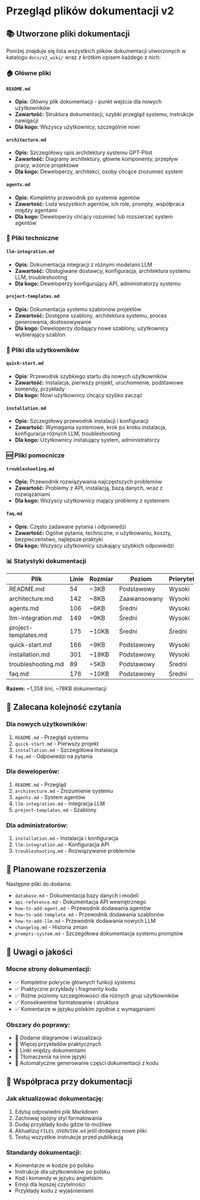 # Przegląd plików dokumentacji v2

## 📚 Utworzone pliki dokumentacji

Poniżej znajduje się lista wszystkich plików dokumentacji utworzonych w katalogu `docs/v2_wiki/` wraz z krótkim opisem każdego z nich:

### 🏠 Główne pliki

#### `README.md`
- **Opis:** Główny plik dokumentacji - punkt wejścia dla nowych użytkowników
- **Zawartość:** Struktura dokumentacji, szybki przegląd systemu, instrukcje nawigacji
- **Dla kogo:** Wszyscy użytkownicy, szczególnie nowi

#### `architecture.md` 
- **Opis:** Szczegółowy opis architektury systemu GPT-Pilot
- **Zawartość:** Diagramy architektury, główne komponenty, przepływ pracy, wzorce projektowe
- **Dla kogo:** Deweloperzy, architekci, osoby chcące zrozumieć system

#### `agents.md`
- **Opis:** Kompletny przewodnik po systemie agentów
- **Zawartość:** Lista wszystkich agentów, ich role, prompty, współpraca między agentami
- **Dla kogo:** Deweloperzy chcący rozumieć lub rozszerzać system agentów

### 🔧 Pliki techniczne

#### `llm-integration.md`
- **Opis:** Dokumentacja integracji z różnymi modelami LLM
- **Zawartość:** Obsługiwane dostawcy, konfiguracja, architektura systemu LLM, troubleshooting
- **Dla kogo:** Deweloperzy konfigurujący API, administratorzy systemu

#### `project-templates.md`
- **Opis:** Dokumentacja systemu szablonów projektów
- **Zawartość:** Dostępne szablony, architektura systemu, proces generowania, dostosowywanie
- **Dla kogo:** Deweloperzy dodający nowe szablony, użytkownicy wybierający szablon

### 🚀 Pliki dla użytkowników

#### `quick-start.md`
- **Opis:** Przewodnik szybkiego startu dla nowych użytkowników
- **Zawartość:** Instalacja, pierwszy projekt, uruchomienie, podstawowe komendy, przykłady
- **Dla kogo:** Nowi użytkownicy chcący szybko zacząć

#### `installation.md`
- **Opis:** Szczegółowy przewodnik instalacji i konfiguracji
- **Zawartość:** Wymagania systemowe, krok po kroku instalacja, konfiguracja różnych LLM, troubleshooting
- **Dla kogo:** Użytkownicy instalujący system, administratorzy

### 🆘 Pliki pomocnicze

#### `troubleshooting.md`
- **Opis:** Przewodnik rozwiązywania najczęstszych problemów
- **Zawartość:** Problemy z API, instalacją, bazą danych, wraz z rozwiązaniami
- **Dla kogo:** Wszyscy użytkownicy mający problemy z systemem

#### `faq.md`
- **Opis:** Często zadawane pytania i odpowiedzi
- **Zawartość:** Ogólne pytania, techniczne, o użytkowaniu, koszty, bezpieczeństwo, najlepsze praktyki
- **Dla kogo:** Wszyscy użytkownicy szukający szybkich odpowiedzi

### 📊 Statystyki dokumentacji

| Plik | Linie | Rozmiar | Poziom | Priorytet |
|------|-------|---------|---------|-----------|
| README.md | 54 | ~3KB | Podstawowy | Wysoki |
| architecture.md | 142 | ~8KB | Zaawansowany | Wysoki |
| agents.md | 106 | ~6KB | Średni | Wysoki |
| llm-integration.md | 149 | ~9KB | Średni | Wysoki |
| project-templates.md | 175 | ~10KB | Średni | Średni |
| quick-start.md | 166 | ~9KB | Podstawowy | Wysoki |
| installation.md | 301 | ~18KB | Podstawowy | Wysoki |
| troubleshooting.md | 89 | ~5KB | Podstawowy | Średni |
| faq.md | 176 | ~10KB | Podstawowy | Średni |

**Razem:** ~1,358 linii, ~78KB dokumentacji

## 🎯 Zalecana kolejność czytania

### Dla nowych użytkowników:
1. `README.md` - Przegląd systemu
2. `quick-start.md` - Pierwszy projekt  
3. `installation.md` - Szczegółowa instalacja
4. `faq.md` - Odpowiedzi na pytania

### Dla deweloperów:
1. `README.md` - Przegląd
2. `architecture.md` - Zrozumienie systemu
3. `agents.md` - System agentów
4. `llm-integration.md` - Integracja LLM
5. `project-templates.md` - Szablony

### Dla administratorów:
1. `installation.md` - Instalacja i konfiguracja
2. `llm-integration.md` - Konfiguracja API
3. `troubleshooting.md` - Rozwiązywanie problemów

## 🔄 Planowane rozszerzenia

Następne pliki do dodania:
- `database.md` - Dokumentacja bazy danych i modeli
- `api-reference.md` - Dokumentacja API wewnętrznego
- `how-to-add-agent.md` - Przewodnik dodawania agentów
- `how-to-add-template.md` - Przewodnik dodawania szablonów
- `how-to-add-llm.md` - Przewodnik dodawania nowych LLM
- `changelog.md` - Historia zmian
- `prompts-system.md` - Szczegółowa dokumentacja systemu promptów

## 📝 Uwagi o jakości

### Mocne strony dokumentacji:
- ✅ Kompletne pokrycie głównych funkcji systemu
- ✅ Praktyczne przykłady i fragmenty kodu
- ✅ Różne poziomy szczegółowości dla różnych grup użytkowników
- ✅ Konsekwentne formatowanie i struktura
- ✅ Komentarze w języku polskim zgodnie z wymaganiami

### Obszary do poprawy:
- 🔄 Dodanie diagramów i wizualizacji
- 🔄 Więcej przykładów praktycznych
- 🔄 Linki między dokumentami
- 🔄 Tłumaczenia na inne języki
- 🔄 Automatyczne generowanie części dokumentacji z kodu

## 🤝 Współpraca przy dokumentacji

### Jak aktualizować dokumentację:
1. Edytuj odpowiedni plik Markdown
2. Zachowaj spójny styl formatowania
3. Dodaj przykłady kodu gdzie to możliwe
4. Aktualizuj `FILES_OVERVIEW.md` jeśli dodajesz nowe pliki
5. Testuj wszystkie instrukcje przed publikacją

### Standardy dokumentacji:
- Komentarze w kodzie po polsku
- Instrukcje dla użytkowników po polsku  
- Kod i komendy w języku angielskim
- Emoji dla lepszej czytelności
- Przykłady kodu z wyjaśnieniami